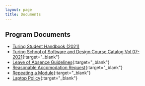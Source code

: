 ```yaml
---
layout: page
title: Documents
---
```


## Program Documents

* [Turing Student Handbook (2021)](./turing_student_handbook_dec_2021.pdf)
* [Turing School of Software and Design Course Catalog Vol
  07-2021](./catalog_07_2021.pdf){:target="_blank"}
* [Leave of Absence
  Guidelines](./leave_of_absence_guidelines_2021.pdf){:target="_blank"}
* [Reasonable Accomodation
  Request](./reasonable_accommodation_request_form.pdf){:target="_blank"}
* [Repeating a Module](./repeat_guidelines_student_2020.pdf){:target="_blank"}
* [Laptop Policy](./laptop_policy.pdf){:target="_blank"}
